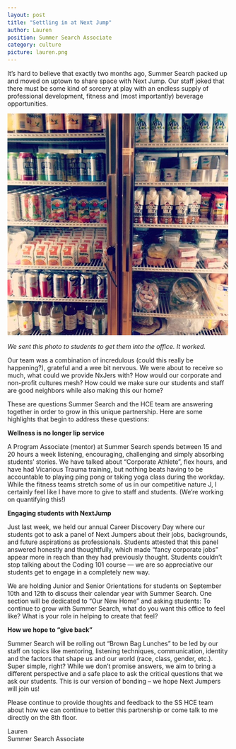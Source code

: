 ```yaml
---
layout: post
title: "Settling in at Next Jump"
author: Lauren
position: Summer Search Associate
category: culture
picture: lauren.png
---
```


It’s hard to believe that exactly two months ago, Summer Search packed up and moved on uptown to share space with Next Jump.  Our staff joked that there must be some kind of sorcery at play with an endless supply of professional development, fitness and (most importantly) beverage opportunities.

 
![Full fridge](/images/LM_settling1.jpg)

*We sent this photo to students to get them into the office. It worked.*

 Our team was a combination of incredulous (could this really be happening?), grateful and a wee bit nervous. We were about to receive so much, what could we provide NxJers with? How would our corporate and non-profit cultures mesh? How could we make sure our students and staff are good neighbors while also making this our home?

 These are questions Summer Search and the HCE team are answering together in order to grow in this unique partnership. Here are some highlights that begin to address these questions:

 **Wellness is no longer lip service**

 A Program Associate (mentor) at Summer Search spends between 15 and 20 hours a week listening, encouraging, challenging and simply absorbing students’ stories. We have talked about “Corporate Athlete”, flex hours, and have had Vicarious Trauma training, but nothing beats having to be accountable to playing ping pong or taking yoga class during the workday. While the fitness teams stretch some of us in our competitive nature J, I certainly feel like I have more to give to staff and students. (We’re working on quantifying this!)

 **Engaging students with NextJump**

 Just last week, we held our annual Career Discovery Day where our students got to ask a panel of Next Jumpers about their jobs, backgrounds, and future aspirations as professionals. Students attested that this panel answered honestly and thoughtfully, which made “fancy corporate jobs” appear more in reach than they had previously thought. Students couldn’t stop talking about the Coding 101 course — we are so appreciative our students get to engage in a completely new way.

 We are holding Junior and Senior Orientations for students on September 10th and 12th to discuss their calendar year with Summer Search. One section will be dedicated to “Our New Home” and asking students: To continue to grow with Summer Search, what do you want this office to feel like? What is your role in helping to create that feel? 

 **How we hope to “give back”**

 Summer Search will be rolling out “Brown Bag Lunches” to be led by our staff on topics like mentoring, listening techniques, communication, identity and the factors that shape us and our world (race, class, gender, etc.). Super simple, right? While we don’t promise answers, we aim to bring a different perspective and a safe place to ask the critical questions that we ask our students. This is our version of bonding – we hope Next Jumpers will join us!

 Please continue to provide thoughts and feedback to the SS HCE team about how we can continue to better this partnership or come talk to me directly on the 8th floor.

 Lauren<br>
 Summer Search Associate
